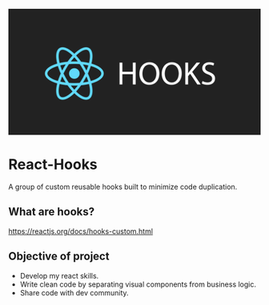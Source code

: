 ![React Hooks Img](./screenshot/hooks.png)

# React-Hooks
A group of custom reusable hooks built to minimize code duplication.

## What are hooks?
https://reactjs.org/docs/hooks-custom.html

## Objective of project
* Develop my react skills.
* Write clean code by separating visual components from business logic.
* Share code with dev community.
